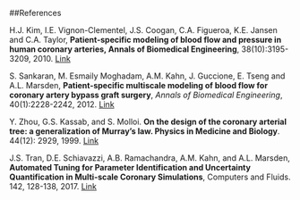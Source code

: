 ##References

H.J. Kim, I.E. Vignon-Clementel, J.S. Coogan, C.A. Figueroa, K.E. Jansen and C.A. Taylor, **Patient-specific modeling of blood flow and pressure in human coronary arteries, Annals of Biomedical Engineering**, 38(10):3195-3209, 2010. [Link](http://link.springer.com/article/10.1007/s10439-010-0083-6#page-1)

S. Sankaran, M. Esmaily Moghadam, A.M. Kahn, J. Guccione, E. Tseng and A.L. Marsden, **Patient-specific multiscale modeling of blood flow for coronary artery bypass graft surgery**, _Annals of Biomedical Engineering_, 40(1):2228-2242, 2012. [Link](http://link.springer.com/article/10.1007/s10439-012-0579-3#page-1)

Y. Zhou, G.S. Kassab, and S. Molloi. **On the design of the coronary arterial tree: a generalization of Murray’s law. Physics in Medicine and Biology**. 44(12): 2929, 1999. [Link](http://iopscience.iop.org/article/10.1088/0031-9155/44/12/306/meta)

J.S. Tran, D.E. Schiavazzi, A.B. Ramachandra, A.M. Kahn, and A.L. Marsden, **Automated Tuning for Parameter Identification and Uncertainty Quantification in Multi-scale Coronary Simulations**, Computers and Fluids. 142, 128-138, 2017. [Link](http://www.sciencedirect.com/science/article/pii/S004579301630161X)
